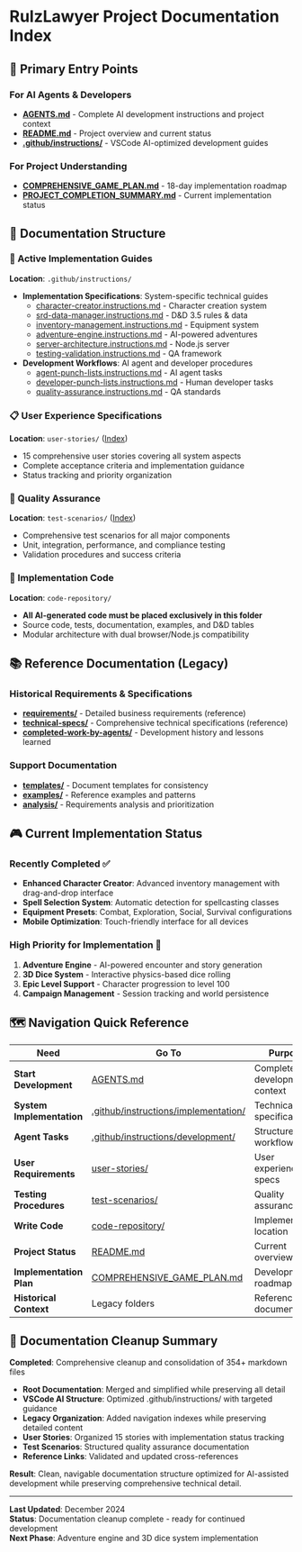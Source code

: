 # RulzLawyer Project Documentation Index

## 🎯 Primary Entry Points

### For AI Agents & Developers
- **[AGENTS.md](./AGENTS.md)** - Complete AI development instructions and project context
- **[README.md](./README.md)** - Project overview and current status
- **[.github/instructions/](./.github/instructions/)** - VSCode AI-optimized development guides

### For Project Understanding
- **[COMPREHENSIVE_GAME_PLAN.md](./COMPREHENSIVE_GAME_PLAN.md)** - 18-day implementation roadmap
- **[PROJECT_COMPLETION_SUMMARY.md](./PROJECT_COMPLETION_SUMMARY.md)** - Current implementation status

## 📁 Documentation Structure

### 🔧 Active Implementation Guides
**Location**: `.github/instructions/`
- **Implementation Specifications**: System-specific technical guides
  - [character-creator.instructions.md](./.github/instructions/implementation/character-creator.instructions.md) - Character creation system
  - [srd-data-manager.instructions.md](./.github/instructions/implementation/srd-data-manager.instructions.md) - D&D 3.5 rules & data
  - [inventory-management.instructions.md](./.github/instructions/implementation/inventory-management.instructions.md) - Equipment system
  - [adventure-engine.instructions.md](./.github/instructions/implementation/adventure-engine.instructions.md) - AI-powered adventures
  - [server-architecture.instructions.md](./.github/instructions/implementation/server-architecture.instructions.md) - Node.js server
  - [testing-validation.instructions.md](./.github/instructions/implementation/testing-validation.instructions.md) - QA framework
- **Development Workflows**: AI agent and developer procedures
  - [agent-punch-lists.instructions.md](./.github/instructions/development/agent-punch-lists.instructions.md) - AI agent tasks
  - [developer-punch-lists.instructions.md](./.github/instructions/development/developer-punch-lists.instructions.md) - Human developer tasks
  - [quality-assurance.instructions.md](./.github/instructions/development/quality-assurance.instructions.md) - QA standards

### 📋 User Experience Specifications
**Location**: `user-stories/` ([Index](./user-stories/README.md))
- 15 comprehensive user stories covering all system aspects
- Complete acceptance criteria and implementation guidance
- Status tracking and priority organization

### 🧪 Quality Assurance
**Location**: `test-scenarios/` ([Index](./test-scenarios/README.md))
- Comprehensive test scenarios for all major components
- Unit, integration, performance, and compliance testing
- Validation procedures and success criteria

### 💾 Implementation Code
**Location**: `code-repository/`
- **All AI-generated code must be placed exclusively in this folder**
- Source code, tests, documentation, examples, and D&D tables
- Modular architecture with dual browser/Node.js compatibility

## 📚 Reference Documentation (Legacy)

### Historical Requirements & Specifications
- **[requirements/](./requirements/README.md)** - Detailed business requirements (reference)
- **[technical-specs/](./technical-specs/README.md)** - Comprehensive technical specifications (reference)
- **[completed-work-by-agents/](./completed-work-by-agents/README.md)** - Development history and lessons learned

### Support Documentation
- **[templates/](./templates/)** - Document templates for consistency
- **[examples/](./examples/)** - Reference examples and patterns
- **[analysis/](./analysis/)** - Requirements analysis and prioritization

## 🎮 Current Implementation Status

### Recently Completed ✅
- **Enhanced Character Creator**: Advanced inventory management with drag-and-drop interface
- **Spell Selection System**: Automatic detection for spellcasting classes
- **Equipment Presets**: Combat, Exploration, Social, Survival configurations
- **Mobile Optimization**: Touch-friendly interface for all devices

### High Priority for Implementation 🚀
1. **Adventure Engine** - AI-powered encounter and story generation
2. **3D Dice System** - Interactive physics-based dice rolling
3. **Epic Level Support** - Character progression to level 100
4. **Campaign Management** - Session tracking and world persistence

## 🗺️ Navigation Quick Reference

| Need | Go To | Purpose |
|------|--------|---------|
| **Start Development** | [AGENTS.md](./AGENTS.md) | Complete development context |
| **System Implementation** | [.github/instructions/implementation/](./.github/instructions/implementation/) | Technical specifications |
| **Agent Tasks** | [.github/instructions/development/](./.github/instructions/development/) | Structured workflows |
| **User Requirements** | [user-stories/](./user-stories/) | User experience specs |
| **Testing Procedures** | [test-scenarios/](./test-scenarios/) | Quality assurance |
| **Write Code** | [code-repository/](./code-repository/) | Implementation location |
| **Project Status** | [README.md](./README.md) | Current overview |
| **Implementation Plan** | [COMPREHENSIVE_GAME_PLAN.md](./COMPREHENSIVE_GAME_PLAN.md) | Development roadmap |
| **Historical Context** | Legacy folders | Reference documentation |

## 🔄 Documentation Cleanup Summary

**Completed**: Comprehensive cleanup and consolidation of 354+ markdown files
- **Root Documentation**: Merged and simplified while preserving all detail
- **VSCode AI Structure**: Optimized .github/instructions/ with targeted guidance
- **Legacy Organization**: Added navigation indexes while preserving detailed content
- **User Stories**: Organized 15 stories with implementation status tracking
- **Test Scenarios**: Structured quality assurance documentation
- **Reference Links**: Validated and updated cross-references

**Result**: Clean, navigable documentation structure optimized for AI-assisted development while preserving comprehensive technical detail.

---

**Last Updated**: December 2024  
**Status**: Documentation cleanup complete - ready for continued development  
**Next Phase**: Adventure engine and 3D dice system implementation